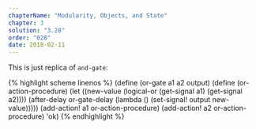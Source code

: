 ```yaml
---
chapterName: "Modularity, Objects, and State"
chapter: 3
solution: "3.28"
order: "028"
date: 2018-02-11 
---
```


This is just replica of `and-gate`:

{% highlight scheme linenos %}
(define (or-gate a1 a2 output)
  (define (or-action-procedure)
	(let ((new-value
		   (logical-or (get-signal a1) (get-signal a2))))
	  (after-delay or-gate-delay
				   (lambda ()
					 (set-signal! output new-value)))))
  (add-action! a1 or-action-procedure)
  (add-action! a2 or-action-procedure)
  'ok)
{% endhighlight %}

